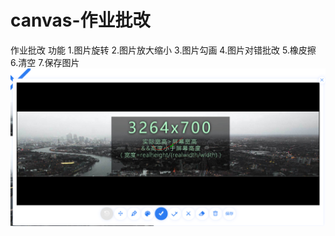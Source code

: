 # canvas-作业批改
作业批改
功能
1.图片旋转
2.图片放大缩小
3.图片勾画
4.图片对错批改
5.橡皮擦
6.清空
7.保存图片
![baidu](https://github.com/danneylk/canvas-/blob/master/images/8899.png "批改页面效果图") 